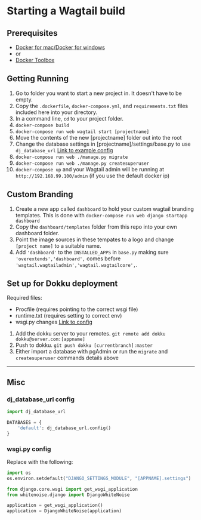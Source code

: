 # Starting a Wagtail build

## Prerequisites

- [Docker for mac/Docker for windows](https://docs.docker.com/engine/installation/#/on-osx-and-windows)
- or
- [Docker Toolbox](https://www.docker.com/docker-toolbox)

## Getting Running

1. Go to folder you want to start a new project in. It doesn't have to be empty.
2. Copy the `.dockerfile`, `docker-compose.yml`, and `requirements.txt` files included here into your directory.
3. In a command line, `cd` to your project folder.
4. `docker-compose build`
5. `docker-compose run web wagtail start [projectname]`
6. Move the contents of the new [projectname] folder out into the root
7. Change the database settings in [projectname]/settings/base.py to use `dj_database_url` [Link to example config](#dj_database_url-config)
8. `docker-compose run web ./manage.py migrate`
9. `docker-compose run web ./manage.py createsuperuser`
10. `docker-compose up` and your Wagtail admin will be running at `http://192.168.99.100/admin` (if you use the default docker ip)

## Custom Branding

1. Create a new app called `dashboard` to hold your custom wagtail branding templates. This is done with `docker-compose run web django startapp dashboard`
2. Copy the `dashboard/templates` folder from this repo into your own dashboard folder.
3. Point the image sources in these tempates to a logo and change `[project name]` to a suitable name.
4. Add `'dashboard'` to the `INSTALLED_APPS` in `base.py` making sure `'overextends','dashboard',` comes before `'wagtail.wagtailadmin','wagtail.wagtailcore',`.

## Set up for Dokku deployment

Required files:

 - Procfile (requires pointing to the correct wsgi file)
 - runtime.txt (requires setting to correct env)
 - wsgi.py changes [Link to config](#wsgipy-config)

1. Add the dokku server to your remotes. `git remote add dokku dokku@server.com:[appname]`
2. Push to dokku. `git push dokku [currentbranch]:master`
3. Either import a database with pgAdmin or run the `migrate` and `createsuperuser` commands details above

___

## Misc

### dj_database_url config

```python
import dj_database_url

DATABASES = {
    'default': dj_database_url.config()
}
```

### wsgi.py config

Replace with the following:

```python
import os
os.environ.setdefault("DJANGO_SETTINGS_MODULE", "[APPNAME].settings")

from django.core.wsgi import get_wsgi_application
from whitenoise.django import DjangoWhiteNoise

application = get_wsgi_application()
application = DjangoWhiteNoise(application)
```
